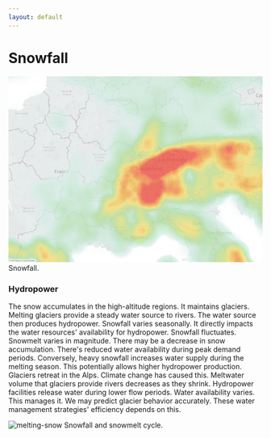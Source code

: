 ```yaml
---
layout: default
---
```

# Snowfall

![snowfall](assets/image/snowfall.png)
Snowfall.

### Hydropower

The snow accumulates in the high-altitude regions. It maintains glaciers. Melting glaciers provide a steady water source to rivers. The water source then produces hydropower. Snowfall varies seasonally. It directly impacts the water resources' availability for hydropower. Snowfall fluctuates. Snowmelt varies in magnitude. There may be a decrease in snow accumulation. There's reduced water availability during peak demand periods. Conversely, heavy snowfall increases water supply during the melting season. This potentially allows higher hydropower production. Glaciers retreat in the Alps. Climate change has caused this. Meltwater volume that glaciers provide rivers decreases as they shrink. Hydropower facilities release water during lower flow periods. Water availability varies. This manages it. We may predict glacier behavior accurately. These water management strategies' efficiency depends on this.

![melting-snow](https://svs.gsfc.nasa.gov/vis/a010000/a011800/a011899/MeltingSnow.gif)
Snowfall and snowmelt cycle.